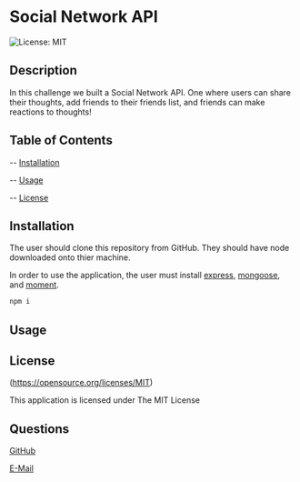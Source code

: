 
  # Social Network API

  ![License: MIT](https://img.shields.io/badge/License-MIT-yellow.svg)


  ## Description
  
  In this challenge we built a Social Network API. One where users can share their thoughts, add friends to their friends list, and friends can make reactions to thoughts!

  ## Table of Contents


  -- [Installation](#Installation)

  -- [Usage](#Usage)

  -- [License](#License)


  ## Installation


  The user should clone this repository from GitHub. They should have node downloaded onto thier machine. 
  
  In order to use the application, the user must install [express](https://www.npmjs.com/package/express), [mongoose](https://www.npmjs.com/package/mongoose), and [moment](https://www.npmjs.com/package/moment).
  
  ```sh
  npm i
  ```

  ## Usage
  
  



  ## License


  (https://opensource.org/licenses/MIT)

  This application is licensed under The MIT License


  ## Questions


  [GitHub](https:github.com/jystyn)

  [E-Mail](mailto:justyn.helgeson@gmail.com)

